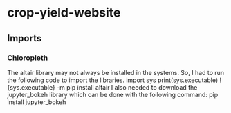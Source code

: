 # crop-yield-website
## Imports
### Chloropleth
The altair library may not always be installed in the systems. So, I had to run the following code to import the libraries. 
import sys
print(sys.executable)
!{sys.executable} -m pip install altair 
I also needed to download the jupyter_bokeh library which can be done with the following command:
pip install jupyter_bokeh